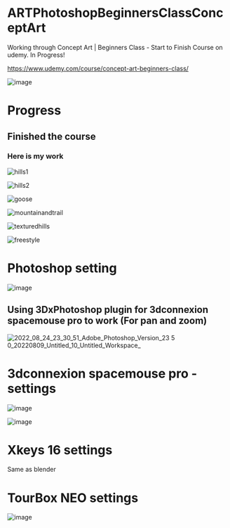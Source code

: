 # ARTPhotoshopBeginnersClassConceptArt
Working through Concept Art | Beginners Class - Start to Finish Course on udemy. In Progress!

https://www.udemy.com/course/concept-art-beginners-class/

![image](https://user-images.githubusercontent.com/3318539/186822633-e5fb6821-dc42-4704-8190-9af433bf373f.png)



# Progress

## Finished the course

### Here is my work

![hills1](https://user-images.githubusercontent.com/3318539/187065765-a6a6ffe3-e6fe-4098-b079-bc1ca3094f8e.jpg)

![hills2](https://user-images.githubusercontent.com/3318539/187065768-aa01ba1f-5192-4697-b65d-5a5876bbc465.jpg)

![goose](https://user-images.githubusercontent.com/3318539/187065771-2fc742a6-dc8f-442a-ab62-1c8199953163.jpg)

![mountainandtrail](https://user-images.githubusercontent.com/3318539/187065778-b98f4da4-db05-419b-b950-d959b0e73e4d.jpg)

![texturedhills](https://user-images.githubusercontent.com/3318539/187065781-b40e875d-3556-4b02-8d6e-5810aa337078.jpg)

![freestyle](https://user-images.githubusercontent.com/3318539/187065783-d0a81e7d-ebc5-4a33-b692-2538d8c8e4be.jpg)

# Photoshop setting

![image](https://user-images.githubusercontent.com/3318539/187065062-ab34a24a-ece1-4a19-942f-d89201a8de1c.png)


## Using 3DxPhotoshop plugin for 3dconnexion spacemouse pro to work (For pan and zoom)

![2022_08_24_23_30_51_Adobe_Photoshop_Version_23 5 0_20220809_Untitled_10_Untitled_Workspace_](https://user-images.githubusercontent.com/3318539/186823306-fa842aee-5d55-499b-a854-49dc721a62f4.png)



# 3dconnexion spacemouse pro - settings

![image](https://user-images.githubusercontent.com/3318539/187065034-b35447d1-9da7-4a6f-a1d3-dd9f803def92.png)

![image](https://user-images.githubusercontent.com/3318539/187065019-14071050-4bc0-4004-9e11-9af4798224b7.png)



# Xkeys 16 settings


Same as blender


# TourBox NEO settings

![image](https://user-images.githubusercontent.com/3318539/187064998-eea086f4-ef8c-4c2a-9361-6978b802cefb.png)

